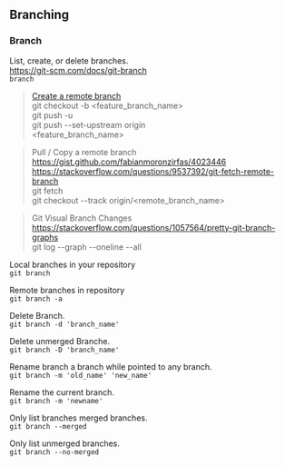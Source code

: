 ## Branching

### Branch

List, create, or delete branches. <br>
https://git-scm.com/docs/git-branch <br>
`branch`

> [Create a remote branch](https://stackoverflow.com/questions/1519006/how-do-you-create-a-remote-git-branch) <br>
git checkout -b <feature_branch_name> <br>
git push -u <br>
git push --set-upstream origin <br> <feature_branch_name>

> Pull / Copy a remote branch
https://gist.github.com/fabianmoronzirfas/4023446 <br>
https://stackoverflow.com/questions/9537392/git-fetch-remote-branch <br>
git fetch <br>
git checkout --track origin/<remote_branch_name>

> Git Visual Branch Changes
https://stackoverflow.com/questions/1057564/pretty-git-branch-graphs <br>
git log --graph --oneline --all

Local branches in your repository <br>
`git branch`

Remote branches in repository <br>
`git branch -a`

Delete Branch. <br>
`git branch -d 'branch_name'`

Delete unmerged Branche. <br>
`git branch -D 'branch_name'`

Rename branch a branch while pointed to any branch. <br>
`git branch -m 'old_name' 'new_name'`

Rename the current branch. <br>
`git branch -m 'newname'`

Only list branches merged branches. <br>
`git branch --merged`

Only list unmerged branches. <br>
`git branch --no-merged`